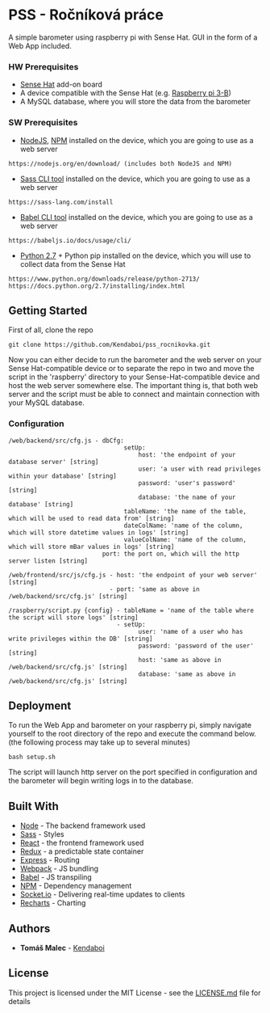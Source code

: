 # PSS - Ročníková práce

A simple barometer using raspberry pi with Sense Hat. GUI in the form of a Web App included.


### HW Prerequisites
* [Sense Hat](https://www.raspberrypi.org/products/sense-hat/) add-on board
* A device compatible with the Sense Hat (e.g. [Raspberry pi 3-B](https://www.raspberrypi.org/products/raspberry-pi-3-model-b/))
* A MySQL database, where you will store the data from the barometer


### SW Prerequisites

* [NodeJS](https://nodejs.org), [NPM](https://www.npmjs.com/) installed on the device, which you are going to use as a web server
```
https://nodejs.org/en/download/ (includes both NodeJS and NPM)
```
* [Sass CLI tool](https://sass-lang.com) installed on the device, which you are going to use as a web server
```
https://sass-lang.com/install
```
* [Babel CLI tool](https://babeljs.io) installed on the device, which you are going to use as a web server
```
https://babeljs.io/docs/usage/cli/
```
* [Python 2.7](https://www.python.org) + Python pip installed on the device, which you will use to collect data from the Sense Hat
```
https://www.python.org/downloads/release/python-2713/
https://docs.python.org/2.7/installing/index.html
```


## Getting Started

First of all, clone the repo

```
git clone https://github.com/Kendaboi/pss_rocnikovka.git
```
Now you can either decide to run the barometer and the web server on your Sense Hat-compatible device or
to separate the repo in two and move the script in the 'raspberry' directory to your Sense-Hat-compatible device
and host the web server somewhere else. The important thing is, that both web server and the script must be able
to connect and maintain connection with your MySQL database.


### Configuration
```
/web/backend/src/cfg.js - dbCfg:
                                setUp:
                                    host: 'the endpoint of your database server' [string]
                                    user: 'a user with read privileges within your database' [string]
                                    password: 'user's password' [string]
                                    database: 'the name of your database' [string]
                                tableName: 'the name of the table, which will be used to read data from' [string]
                                dateColName: 'name of the column, which will store datetime values in logs' [string]
                                valueColName: 'name of the column, which will store mBar values in logs' [string]
                          port: the port on, which will the http server listen [string]
```
```
/web/frontend/src/js/cfg.js - host: 'the endpoint of your web server' [string]
                            - port: 'same as above in /web/backend/src/cfg.js' [string]
```
```
/raspberry/script.py {config} - tableName = 'name of the table where the script will store logs' [string]
                              - setUp:
                                    user: 'name of a user who has write privileges within the DB' [string]
                                    password: 'password of the user' [string]
                                    host: 'same as above in /web/backend/src/cfg.js' [string]
                                    database: 'same as above in /web/backend/src/cfg.js' [string]
```

## Deployment

To run the Web App and barometer on your raspberry pi, simply navigate yourself to the root directory of the repo and execute the command below.
(the following process may take up to several minutes)
```
bash setup.sh
```
The script will launch http server on the port specified in configuration and the barometer will begin writing logs in to the database.

## Built With

* [Node](https://nodejs.org) - The backend framework used
* [Sass](https://sass-lang.com/) - Styles
* [React](https://reactjs.org/) - the frontend framework used
* [Redux](https://redux.js.org/) - a predictable state container
* [Express](http://expressjs.com/) - Routing
* [Webpack](https://webpack.js.org/) - JS bundling
* [Babel](http://babeljs.io/) - JS transpiling
* [NPM](https://www.npmjs.com/) - Dependency management
* [Socket.io](https://socket.io/) - Delivering real-time updates to clients
* [Recharts](http://recharts.org/) - Charting


## Authors

* **Tomáš Malec** - [Kendaboi](https://github.com/Kendaboi)


## License

This project is licensed under the MIT License - see the [LICENSE.md](LICENSE.md) file for details
